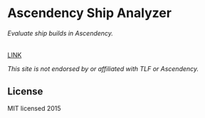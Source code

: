 # Ascendency Ship Analyzer

###### Evaluate ship builds in Ascendency.


[LINK](http://krikienoid.github.io/ascendshipcalc/src/index.html)


*This site is not endorsed by or affiliated with TLF or Ascendency.*


## License

MIT licensed 2015

